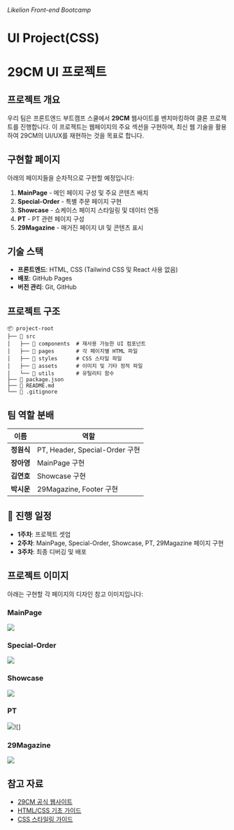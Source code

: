 ###### Likelion Front-end Bootcamp

# UI Project(CSS)

# 29CM UI 프로젝트

## 프로젝트 개요

우리 팀은 프론트엔드 부트캠프 스쿨에서 **29CM** 웹사이트를 벤치마킹하여 클론 프로젝트를 진행합니다.
이 프로젝트는 웹페이지의 주요 섹션을 구현하며, 최신 웹 기술을 활용하여 29CM의 UI/UX를 재현하는 것을 목표로 합니다.

## 구현할 페이지

아래의 페이지들을 순차적으로 구현할 예정입니다:

1. **MainPage** - 메인 페이지 구성 및 주요 콘텐츠 배치
2. **Special-Order** - 특별 주문 페이지 구현
3. **Showcase** - 쇼케이스 페이지 스타일링 및 데이터 연동
4. **PT** - PT 관련 페이지 구성
5. **29Magazine** - 매거진 페이지 UI 및 콘텐츠 표시

## 기술 스택

- **프론트엔드**: HTML, CSS (Tailwind CSS 및 React 사용 없음)
- **배포**: GitHub Pages
- **버전 관리**: Git, GitHub

## 프로젝트 구조

```
📦 project-root
├── 📂 src
│   ├── 📂 components  # 재사용 가능한 UI 컴포넌트
│   ├── 📂 pages       # 각 페이지별 HTML 파일
│   ├── 📂 styles      # CSS 스타일 파일
│   ├── 📂 assets      # 이미지 및 기타 정적 파일
│   └── 📂 utils       # 유틸리티 함수
├── 📜 package.json
├── 📜 README.md
└── 📜 .gitignore
```

## 팀 역할 분배

| 이름       | 역할                           |
| ---------- | ------------------------------ |
| **정원식** | PT, Header, Special-Order 구현 |
| **장아영** | MainPage 구현                  |
| **김연호** | Showcase 구현                  |
| **박시운** | 29Magazine, Footer 구현        |

## 📆 진행 일정

- **1주차**: 프로젝트 셋업
- **2주차**: MainPage, Special-Order, Showcase, PT, 29Magazine 페이지 구현
- **3주차**: 최종 디버깅 및 배포

## 프로젝트 이미지

아래는 구현할 각 페이지의 디자인 참고 이미지입니다:

### MainPage

![](https://velog.velcdn.com/images/bab_shunn/post/bbeaf3a1-edbd-419f-9620-f534dd0769dc/image.png)

### Special-Order

![](https://velog.velcdn.com/images/bab_shunn/post/0f34fec8-d6b6-4678-b7b2-2c35308487cc/image.png)

### Showcase

![](https://velog.velcdn.com/images/bab_shunn/post/1cca71a6-bf15-47c0-84fd-506a10df7c4d/image.png)

### PT

![](https://velog.velcdn.com/images/bab_shunn/post/4e9ad478-caf1-488d-955c-9c54ea6200e1/image.png)![]

### 29Magazine

![](https://velog.velcdn.com/images/bab_shunn/post/3b81ccd4-eb2d-4577-901d-7f3ab5013069/image.png)

## 참고 자료

- [29CM 공식 웹사이트](https://www.29cm.co.kr/)
- [HTML/CSS 기초 가이드](https://developer.mozilla.org/ko/docs/Web/HTML)
- [CSS 스타일링 가이드](https://developer.mozilla.org/ko/docs/Web/CSS)
